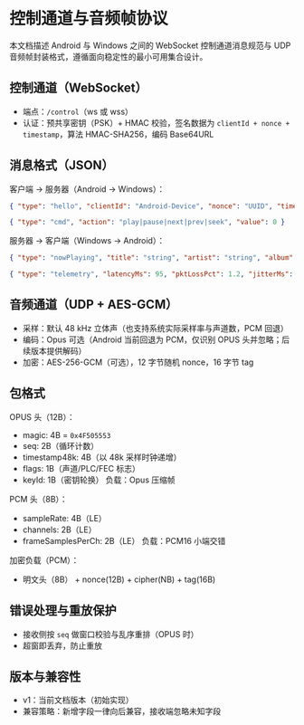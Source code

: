 # 控制通道与音频帧协议

本文档描述 Android 与 Windows 之间的 WebSocket 控制通道消息规范与 UDP 音频帧封装格式，遵循面向稳定性的最小可用集合设计。

控制通道（WebSocket）
---------------------

- 端点：`/control`（ws 或 wss）
- 认证：预共享密钥（PSK）+ HMAC 校验，签名数据为 `clientId + nonce + timestamp`，算法 HMAC-SHA256，编码 Base64URL

消息格式（JSON）
----------------

客户端 -> 服务器（Android -> Windows）：

```json
{ "type": "hello", "clientId": "Android-Device", "nonce": "UUID", "timestamp": 1700000000000, "hmac": "base64url(HMAC_SHA256(clientId+nonce+timestamp, PSK))" }
```

```json
{ "type": "cmd", "action": "play|pause|next|prev|seek", "value": 0 }
```

服务器 -> 客户端（Windows -> Android）：

```json
{ "type": "nowPlaying", "title": "string", "artist": "string", "album": "string", "positionMs": 0, "durationMs": 0, "app": "Spotify" }
```

```json
{ "type": "telemetry", "latencyMs": 95, "pktLossPct": 1.2, "jitterMs": 8 }
```

音频通道（UDP + AES-GCM）
-------------------------

- 采样：默认 48 kHz 立体声（也支持系统实际采样率与声道数，PCM 回退）
- 编码：Opus 可选（Android 当前回退为 PCM，仅识别 OPUS 头并忽略；后续版本提供解码）
- 加密：AES-256-GCM（可选），12 字节随机 nonce，16 字节 tag

包格式
------

OPUS 头（12B）：
- magic: 4B = `0x4F505553`
- seq: 2B（循环计数）
- timestamp48k: 4B（以 48k 采样时钟递增）
- flags: 1B（声道/PLC/FEC 标志）
- keyId: 1B（密钥轮换）
  负载：Opus 压缩帧

PCM 头（8B）：
- sampleRate: 4B（LE）
- channels: 2B（LE）
- frameSamplesPerCh: 2B（LE）
  负载：PCM16 小端交错

加密负载（PCM）：
- 明文头（8B） + nonce(12B) + cipher(NB) + tag(16B)

错误处理与重放保护
--------------------

- 接收侧按 `seq` 做窗口校验与乱序重排（OPUS 时）
- 超窗即丢弃，防止重放

版本与兼容性
------------

- v1：当前文档版本（初始实现）
- 兼容策略：新增字段一律向后兼容，接收端忽略未知字段


